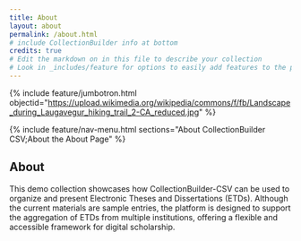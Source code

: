 ```yaml
---
title: About
layout: about
permalink: /about.html
# include CollectionBuilder info at bottom
credits: true
# Edit the markdown on in this file to describe your collection
# Look in _includes/feature for options to easily add features to the page
---
```


{% include feature/jumbotron.html objectid="https://upload.wikimedia.org/wikipedia/commons/f/fb/Landscape_during_Laugavegur_hiking_trail_2-CA_reduced.jpg" %} 

{% include feature/nav-menu.html sections="About CollectionBuilder CSV;About the About Page" %}

## About

This demo collection showcases how CollectionBuilder-CSV can be used to organize and present Electronic Theses and Dissertations (ETDs). Although the current materials are sample entries, the platform is designed to support the aggregation of ETDs from multiple institutions, offering a flexible and accessible framework for digital scholarship.

